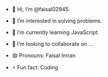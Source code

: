 - 👋 Hi, I’m @faisal02945.
- 👀 I’m interested in solving problems.
- 🌱 I’m currently learning JavaScript.
- 💞️ I’m looking to collaborate on ...
  
- 😄 Pronouns: Faisal Imran
- ⚡ Fun fact: Coding

<!---
faisal02945/faisal02945 is a ✨ special ✨ repository because its `README.md` (this file) appears on your GitHub profile.
You can click the Preview link to take a look at your changes.
--->
